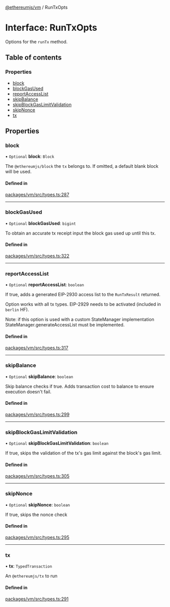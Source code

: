 [@ethereumjs/vm](../README.md) / RunTxOpts

# Interface: RunTxOpts

Options for the `runTx` method.

## Table of contents

### Properties

- [block](RunTxOpts.md#block)
- [blockGasUsed](RunTxOpts.md#blockgasused)
- [reportAccessList](RunTxOpts.md#reportaccesslist)
- [skipBalance](RunTxOpts.md#skipbalance)
- [skipBlockGasLimitValidation](RunTxOpts.md#skipblockgaslimitvalidation)
- [skipNonce](RunTxOpts.md#skipnonce)
- [tx](RunTxOpts.md#tx)

## Properties

### block

• `Optional` **block**: `Block`

The `@ethereumjs/block` the `tx` belongs to.
If omitted, a default blank block will be used.

#### Defined in

[packages/vm/src/types.ts:287](https://github.com/ethereumjs/ethereumjs-monorepo/blob/master/packages/vm/src/types.ts#L287)

___

### blockGasUsed

• `Optional` **blockGasUsed**: `bigint`

To obtain an accurate tx receipt input the block gas used up until this tx.

#### Defined in

[packages/vm/src/types.ts:322](https://github.com/ethereumjs/ethereumjs-monorepo/blob/master/packages/vm/src/types.ts#L322)

___

### reportAccessList

• `Optional` **reportAccessList**: `boolean`

If true, adds a generated EIP-2930 access list
to the `RunTxResult` returned.

Option works with all tx types. EIP-2929 needs to
be activated (included in `berlin` HF).

Note: if this option is used with a custom StateManager implementation
StateManager.generateAccessList must be implemented.

#### Defined in

[packages/vm/src/types.ts:317](https://github.com/ethereumjs/ethereumjs-monorepo/blob/master/packages/vm/src/types.ts#L317)

___

### skipBalance

• `Optional` **skipBalance**: `boolean`

Skip balance checks if true. Adds transaction cost to balance to ensure execution doesn't fail.

#### Defined in

[packages/vm/src/types.ts:299](https://github.com/ethereumjs/ethereumjs-monorepo/blob/master/packages/vm/src/types.ts#L299)

___

### skipBlockGasLimitValidation

• `Optional` **skipBlockGasLimitValidation**: `boolean`

If true, skips the validation of the tx's gas limit
against the block's gas limit.

#### Defined in

[packages/vm/src/types.ts:305](https://github.com/ethereumjs/ethereumjs-monorepo/blob/master/packages/vm/src/types.ts#L305)

___

### skipNonce

• `Optional` **skipNonce**: `boolean`

If true, skips the nonce check

#### Defined in

[packages/vm/src/types.ts:295](https://github.com/ethereumjs/ethereumjs-monorepo/blob/master/packages/vm/src/types.ts#L295)

___

### tx

• **tx**: `TypedTransaction`

An `@ethereumjs/tx` to run

#### Defined in

[packages/vm/src/types.ts:291](https://github.com/ethereumjs/ethereumjs-monorepo/blob/master/packages/vm/src/types.ts#L291)
